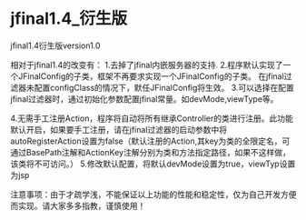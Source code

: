 jfinal1.4_衍生版
=============

jfinal1.4衍生版version1.0

相对于jfinal1.4的改变有：
1.去掉了jfinal内嵌服务器的支持.
2.程序默认实现了一个JFinalConfig的子类，框架不再要求实现一个JFinalConfig的子类。
在jfinal过滤器未配置configClass的情况下，默任JFinalConfig将生效。
3.可以选择在配置jfinal过滤器时，通过初始化参数配置jfinal常量。如devMode,viewType等。

4.无需手工注册Action，程序将自动将所有继承Controller的类进行注册。此功能默认开启，如果要手工注册，请在jfinal过滤器的启动参数中将autoRegisterAction设置为false（默认注册的Action,其key为类的全限定名，可通过BasePath注解和ActionKey注解分别为类和方法指定路径，如果不这样做，该类将不可访问。）
5.修改默认配置，将默认devMode设置为true，viewTyp设置为jsp

  注意事项：由于才疏学浅，不能保证以上功能的性能和稳定性，仅为自己开发方便而实现。请大家多多指教，谨慎使用！
